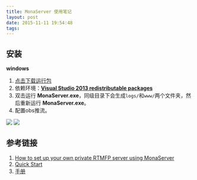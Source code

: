 ```yaml
---
title: MonaServer 使用笔记
layout: post
date: 2015-11-11 19:54:48
tags:
---
```

## 安装
**windows**
1. [点击下载运行包][link2]
1. 依赖环境：**[Visual Studio 2013 redistributable packages][link3]**
2. 双击运行 **MonaServer.exe**，同级目录下会生成`logs/`和`www/`两个文件夹，然后重新运行 **MonaServer.exe**。
1. 配置obs推流。

![](/imgs/MonaServer-1.png)
![](/imgs/MonaServer-2.png)


## 参考链接

1. [How to set up your own private RTMFP server using MonaServer][link1]
2. [Quick Start](http://www.monaserver.ovh/quickstart.html)
3. [手册](http://www.monaserver.ovh/manual.html)




[link1]: https://obsproject.com/forum/resources/how-to-set-up-your-own-private-rtmfp-server-using-monaserver.153/

[link2]: http://sourceforge.net/projects/monaserver/files/MonaServer_Windows_32.zip/download
[link3]: http://www.microsoft.com/en-us/download/details.aspx?id=40784
